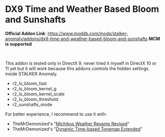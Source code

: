 # DX9 Time and Weather Based Bloom and Sunshafts

**Official Addon Link**: https://www.moddb.com/mods/stalker-anomaly/addons/dx9-time-and-weather-based-bloom-and-sunshafts
**MCM is supported**

<br>

This addon is tested only in DirectX 9, never tried it myself in DirectX 10 or 11 yet but it will work because this addons controls the hidden settings inside STALKER Anomaly.
* r2_ls_bloom_fast
* r2_ls_bloom_kernel_g
* r2_ls_bloom_kernel_scale
* r2_ls_bloom_threshold
* r2_sunshafts_mode

For better experience, I recommend to use it with:
* TheMrDemonized's "[Michikos Weather Revamp Revised](https://www.moddb.com/mods/stalker-anomaly/addons/michikos-weather-revamp-revised)"
* TheMrDemonized's "[Dynamic Time-based Tonemap Extended](https://www.moddb.com/mods/stalker-anomaly/addons/dynamic-time-based-tonemap-extended)"

